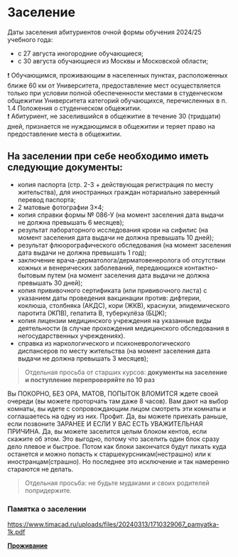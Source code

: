 # Заселение

Даты заселения абитуриентов очной формы обучения 2024/25 учебного года:

- с 27 августа иногородние обучающиеся;
- с 30 августа обучающиеся из Москвы и Московской области;

<aside>
❗ Обучающимся, проживающим в населенных пунктах, расположенных ближе 60 км от Университета, предоставление мест осуществляется только при условии полной обеспеченности местами в студенческом общежитии Университета категорий обучающихся, перечисленных в п. 1.4 Положения о студенческом общежитии.

</aside>

<aside>
❗ Абитуриент, не заселившийся в общежитие в течение 30 (тридцати) дней, признается не нуждающимся в общежитии и теряет право на предоставление места в общежитии.

</aside>

## На заселении при себе необходимо иметь следующие документы:

- копия паспорта (стр. 2-3 + действующая регистрация по месту жительства), для иностранных граждан нотариально заверенный перевод паспорта;
- 2 матовые фотографии 3×4;
- копия справки формы № 086-У (на момент заселения дата выдачи не должна превышать 6 месяцев);
- результат лабораторного исследования крови на сифилис (на момент заселения дата выдачи не должна превышать 10 дней);
- результат флюорографического обследования (на момент заселения дата выдачи не должна превышать 1 год);
- заключение врача-дерматолога/дерматовенеролога об отсутствии кожных и венерических заболеваний, передающихся контактно-бытовым путем (на момент заселения дата выдачи не должна превышать 30 дней);
- копия прививочного сертификата (или прививочного листа) с указанием даты проведения вакцинации против: дифтерии, коклюша, столбняка (АКДС), кори (ЖКВ), краснухи, эпидемического паротита (ЖПВ), гепатита В, туберкулёза (БЦЖ);
- копия лицензии медицинского учреждения на указанные виды деятельности (в случае
прохождения медицинского обследования в негосударственных учреждениях).
- справка из наркологического и психоневрологического диспансеров по месту жительства (на момент заселения дата выдачи не должна превышать 3 месяцев);

> Отдельная просьба от старших курсов: **документы на заселение и поступление перепроверяйте по 10 раз**
> 

Вы ПОКОРНО, БЕЗ ОРА, МАТОВ, ПОПЫТОК ВЛОМИТСЯ ждете своей очереди (вы можете проторчать там даже 8 часов). Вам дают на выбор комнаты, вы идете с сопровождающим лицом смотреть эти комнаты и соглашаетесь на одну из них. Профит. Да, вы можете приехать раньше, если позвоните ЗАРАНЕЕ И ЕСЛИ У ВАС ЕСТЬ УВАЖИТЕЛЬНАЯ ПРИЧИНА. Да, вы можете заселится целым блоком кентов, если скажите об этом. Это выгодно, потому что заселить один блок сразу дело плевое и быстрое. Потом как блоки закончатся будут пихать куда останется и можно попасть к старшекурсникам(нестрашно) или к иностранцам(страшно). Но последнее это исключение и так намеренно стараются не делать. 

> Отдельная просьба: не будьте мудаками и своих родителей попридержите.
> 

### Памятка о заселении

https://www.timacad.ru/uploads/files/20240313/1710329067_pamyatka-1k.pdf

[**Проживание**](%D0%9F%D1%80%D0%BE%D0%B6%D0%B8%D0%B2%D0%B0%D0%BD%D0%B8%D0%B5%2020c8b98bbd5c81679dfdcae2e47986f1.md)